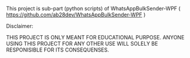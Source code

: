 This project is sub-part (python scripts) of WhatsAppBulkSender-WPF  ( https://github.com/ab28dev/WhatsAppBulkSender-WPF )

Disclaimer:

THIS PROJECT IS ONLY MEANT FOR EDUCATIONAL PURPOSE.
ANYONE USING THIS PROJECT FOR ANY OTHER USE WILL SOLELY BE RESPONISIBLE FOR ITS CONSEQUENSES.
